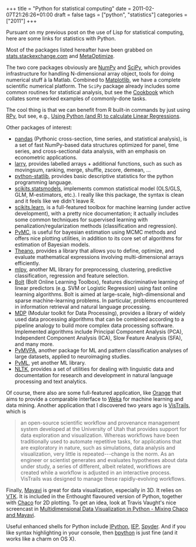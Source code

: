 +++
title = "Python for statistical computing"
date = 2011-02-07T21:26:26+01:00
draft = false
tags = ["python", "statistics"]
categories = ["2011"]
+++

Pursuant on my previous post on the use of Lisp for statistical computing, here are some links for statistics with Python.

<!--more-->

Most of the packages listed hereafter have been grabbed on [stats.stackexchange.com](http://stats.stackexchange.com) and [MetaOptimize](http://metaoptimize.com/qa/).

The two core packages obviously are [NumPy](http://numpy.scipy.org/) and [SciPy](http://scipy.org/), which provides infrastructure for handling N-dimensional array object, tools for doing numerical stuff à la Matlab. Combined to [Matplotlib](http://matplotlib.sourceforge.net/), we have a complete scientific numerical platform. The `SciPy` package already includes some common routines for statistical analysis, but see the [Cookbook](http://scipy.org/Cookbook) which collates some worked examples of commonly-done tasks.

The cool thing is that we can benefit from R built-in commands by just using [RPy](http://rpy.sourceforge.net/), but see, e.g., [Using Python (and R) to calculate Linear Regressions](http://www2.warwick.ac.uk/fac/sci/moac/students/peter_cock/python/lin_reg).

Other packages of interest:

- [pandas](http://code.google.com/p/pandas/) (Pythonic cross-section, time series, and statistical analysis), is a set of fast NumPy-based data structures optimized for panel, time series, and cross-sectional data analysis, with an emphasis on econometric applications.
- [larry](http://pypi.python.org/pypi/la/0.1.0), provides labelled arrays + additional functions, such as such as movingsum, ranking, merge, shuffle, zscore, demean, ...
- [python-statlib](http://code.google.com/p/python-statlib/), provides basic descriptive statistics for the python programming language.
- [scikits.statsmodels](http://statsmodels.sourceforge.net/), implements common statistical model (OLS/GLS, GLM, M-estimators, etc.). I really like this package, the syntax is clean and it feels like we didn't leave R.
- [scikits.learn](http://scikit-learn.sourceforge.net/), is a full-featured toolbox for machine learning (under active development), with a pretty nice documentation; it actually includes some common techniques for supervised learning with penalization/regularization methods (classification and regression).
- [PyMC](http://code.google.com/p/pymc/), is useful for bayesian estimation using MCMC methods and offers nice plotting utilities, in addition to its core set of algorithms for estimation of Bayesian models.
- [Theano](http://deeplearning.net/software/theano/), provides a library that allows you to define, optimize, and evaluate mathematical expressions involving multi-dimensional arrays efficiently.
- [mlpy](https://mlpy.fbk.eu/), another ML library for preprocessing, clustering, predictive classification, regression and feature selection.
- [Bolt](https://github.com/pprett/bolt) (Bolt Online Learning Toolbox), features discriminative learning of linear predictors (e.g. SVM or Logistic Regression) using fast online learning algorithms. Bolt is aimed at large-scale, high-dimensional and sparse machine-learning problems. In particular, problems encountered in information retrieval and natural language processing.
- [MDP](http://pypi.python.org/pypi/MDP/2.6) (Modular toolkit for Data Processing), provides a library of widely used data processing algorithms that can be combined according to a pipeline analogy to build more complex data processing software. Implemented algorithms include Principal Component Analysis (PCA), Independent Component Analysis (ICA), Slow Feature Analysis (SFA), and many more.
- [PyMVPA](http://www.pymvpa.org/), another package for ML and pattern classification analyses of large datasets, applied to neuroimaging studies.
- [PyML](http://pyml.sourceforge.net/), yet another ML library.
- [NLTK](http://www.nltk.org/), provides a set of utilities for dealing with linguistic data and documentation for research and development in natural language processing and text analytics.
  
Of course, there also are some full-featured application, like [Orange](http://orange.biolab.si/) that aims to provide a comparable interface to [Weka](http://www.cs.waikato.ac.nz/~ml) for machine learning and data mining. Another application that I discovered two years ago is [VisTrails](http://www.vistrails.org/index.php/Main_Page), which is

> an open-source scientific workflow and provenance management system developed at the University of Utah that provides support for data exploration and visualization. Whereas workflows have been traditionally used to automate repetitive tasks, for applications that are exploratory in nature, such as simulations, data analysis and visualization, very little is repeated---change is the norm. As an engineer or scientist generates and evaluates hypotheses about data under study, a series of different, albeit related, workflows are created while a workflow is adjusted in an interactive process. VisTrails was designed to manage these rapidly-evolving workflows.

Finally, [Mayavi](http://mayavi.sourceforge.net/) is great for data visualization, especially in 3D. It relies on [VTK](http://www.vtk.org/). It is included in the Enthought flavoured version of Python, together with [Chaco](http://code.enthought.com/chaco/) for 2D plotting. To get an idea, look at Travis Vaught's nice screencast in [Multidimensional Data Visualization in Python - Mixing Chaco and Mayavi](http://travisvaught.blogspot.com/2009/08/multidimensional-data-visualization-in.html).

Useful enhanced shells for Python include [IPython](http://ipython.scipy.org/moin/), [IEP](http://code.google.com/p/iep/), [Spyder](http://packages.python.org/spyder/). And if you like syntax highlighting in your console, then [bpython](http://bpython-interpreter.org/) is just fine (and it works like a charm on OS X).
